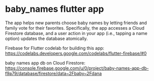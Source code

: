 # baby_names flutter app

The app helps new parents choose baby names by letting friends and family vote for their favorites. Specifically, the app accesses a Cloud Firestore database, and a user action in your app (i.e., tapping a name option) updates the database atomically.

Firebase for Flutter codelab for building this app: https://codelabs.developers.google.com/codelabs/flutter-firebase/#0

baby names app db on Cloud Firestore: https://console.firebase.google.com/u/0/project/baby-names-app-db-f9a79/database/firestore/data~2Fbaby~2Fdana
